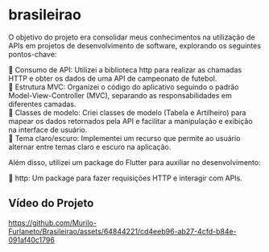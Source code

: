 # brasileirao

O objetivo do projeto era consolidar meus conhecimentos na utilização de APIs em projetos de desenvolvimento de software, explorando os seguintes pontos-chave:

🔸 Consumo de API: Utilizei a biblioteca http para realizar as chamadas HTTP e obter os dados de uma API de campeonato de futebol. <br />
🔸 Estrutura MVC: Organizei o código do aplicativo seguindo o padrão Model-View-Controller (MVC), separando as responsabilidades em diferentes camadas. <br />
🔸 Classes de modelo: Criei classes de modelo (Tabela e Artilheiro) para mapear os dados retornados pela API e facilitar a manipulação e exibição na interface de usuário.<br />
🔸 Tema claro/escuro: Implementei um recurso que permite ao usuário alternar entre temas claro e escuro na aplicação. <br />

Além disso, utilizei um package do Flutter para auxiliar no desenvolvimento:

🔹 http: Um package para fazer requisições HTTP e interagir com APIs.

## Vídeo do Projeto



https://github.com/Murilo-Furlaneto/Brasileirao/assets/64844221/cd4eeb96-ab27-4cfd-b84e-091af40c1796

